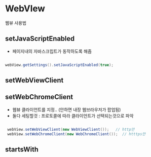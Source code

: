 # WebVIew
웹뷰 사용법


## setJavaScriptEnabled

-  페이지내의 자바스크립트가 동작하도록 해줌
```java

webView.getSettings().setJavaScriptEnabled(true);

```

## setWebViewClient
## setWebChromeClient

- 웹뷰 클라이언트를 지정.. (안하면 내장 웹브라우저가 팝업됨)
- 둘다 세팅할것 : 프로토콜에 따라 클라이언트가 선택되는것으로 파악 

```java

 webView.setWebViewClient(new WebViewClient());   // http만
 webView.setWebChromeClient(new WebChromeClient());  // htttps만

```


## startsWith
